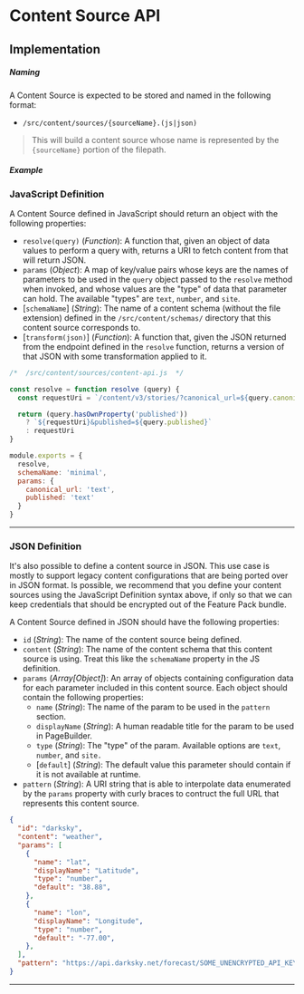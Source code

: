 # Content Source API

## Implementation

##### Naming

A Content Source is expected to be stored and named in the following format:

- `/src/content/sources/{sourceName}.(js|json)`

> This will build a content source whose name is represented by the `{sourceName}` portion of the filepath.

##### Example

### JavaScript Definition

A Content Source defined in JavaScript should return an object with the following properties:

- `resolve(query)` (*Function*): A function that, given an object of data values to perform a query with, returns a URI to fetch content from that will return JSON.
- `params` (*Object*): A map of key/value pairs whose keys are the names of parameters to be used in the `query` object passed to the `resolve` method when invoked, and whose values are the "type" of data that parameter can hold. The available "types" are `text`, `number`, and `site`.
- [`schemaName`] (*String*): The name of a content schema (without the file extension) defined in the `/src/content/schemas/` directory that this content source corresponds to.
- [`transform(json)`] (*Function*): A function that, given the JSON returned from the endpoint defined in the `resolve` function, returns a version of that JSON with some transformation applied to it.

```jsx
/*  /src/content/sources/content-api.js  */

const resolve = function resolve (query) {
  const requestUri = `/content/v3/stories/?canonical_url=${query.canonical_url || query.uri}`

  return (query.hasOwnProperty('published'))
    ? `${requestUri}&published=${query.published}`
    : requestUri
}

module.exports = {
  resolve,
  schemaName: 'minimal',
  params: {
    canonical_url: 'text',
    published: 'text'
  }
}
```

-----

### JSON Definition

It's also possible to define a content source in JSON. This use case is mostly to support legacy content configurations that are being ported over in JSON format. Is possible, we recommend that you define your content sources using the JavaScript Definition syntax above, if only so that we can keep credentials that should be encrypted out of the Feature Pack bundle.

A Content Source defined in JSON should have the following properties:

- `id` (*String*): The name of the content source being defined.
- `content` (*String*): The name of the content schema that this content source is using. Treat this like the `schemaName` property in the JS definition.
- `params` (*Array[Object]*): An array of objects containing configuration data for each parameter included in this content source. Each object should contain the following properties:
  - `name` (*String*): The name of the param to be used in the `pattern` section.
  - `displayName` (*String*): A human readable title for the param to be used in PageBuilder.
  - `type` (*String*): The "type" of the param. Available options are `text`, `number`, and `site.`
  - [`default`] (*String*): The default value this parameter should contain if it is not available at runtime.
- `pattern` (*String*): A URI string that is able to interpolate data enumerated by the `params` property with curly braces to contruct the full URL that represents this content source.


```json
{
  "id": "darksky",
  "content": "weather",
  "params": [
    {
      "name": "lat",
      "displayName": "Latitude",
      "type": "number",
      "default": "38.88",
    },
    {
      "name": "lon",
      "displayName": "Longitude",
      "type": "number",
      "default": "-77.00",
    },
  ],
  "pattern": "https://api.darksky.net/forecast/SOME_UNENCRYPTED_API_KEY/{lat},{lon}"
}
```

-----
